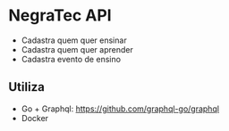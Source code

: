 # NegraTec API

- Cadastra quem quer ensinar
- Cadastra quem quer aprender
- Cadastra evento de ensino

## Utiliza

- Go + Graphql: https://github.com/graphql-go/graphql
- Docker
